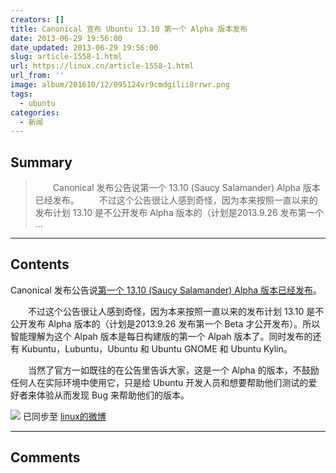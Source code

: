 ```yaml
---
creators: []
title: Canonical 宣布 Ubuntu 13.10 第一个 Alpha 版本发布
date: 2013-06-29 19:56:00
date_updated: 2013-06-29 19:56:00
slug: article-1558-1.html
url: https://linux.cn/article-1558-1.html
url_from: ''
image: album/201610/12/095124vr9cmdgilii8rrwr.png
tags:
  - ubuntu
categories:
  - 新闻
---
```


## Summary

> 　　Canonical 发布公告说第一个 13.10 (Saucy Salamander) Alpha 版本已经发布。
> 　　不过这个公告很让人感到奇怪，因为本来按照一直以来的发布计划 13.10 是不公开发布 Alpha 版本的（计划是2013.9.26 发布第一个  ...

***

<!-- more -->

## Contents

Canonical 发布公告说[第一个 13.10 (Saucy Salamander) Alpha 版本已经发布](https://lists.ubuntu.com/archives/ubuntu-devel-announce/2013-June/001046.html)。

　　不过这个公告很让人感到奇怪，因为本来按照一直以来的发布计划 13.10 是不公开发布 Alpha 版本的（计划是2013.9.26 发布第一个 Beta 才公开发布）。所以智能理解为这个 Alpah 版本是每日构建版的第一个 Alpah 版本了。同时发布的还有 Kubuntu，Lubuntu，Ubuntu 和 Ubuntu GNOME 和 Ubuntu Kylin。

　　当然了官方一如既往的在公告里告诉大家，这是一个 Alpha 的版本，不鼓励任何人在实际环境中使用它，只是给 Ubuntu 开发人员和想要帮助他们测试的爱好者来体验从而发现 Bug 来帮助他们的版本。

![](https://img.linux.net.cn/xwb/images/bgimg/icon_logo.png) 已同步至 [linux的微博](http://weibo.com/1772191555/zDHqmyBx0)

***

## Comments
